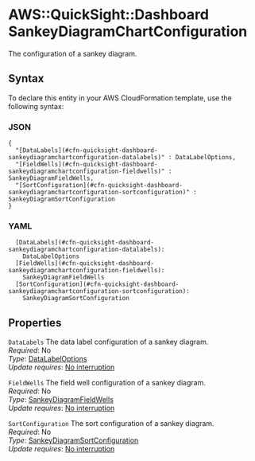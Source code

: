 # AWS::QuickSight::Dashboard SankeyDiagramChartConfiguration<a name="aws-properties-quicksight-dashboard-sankeydiagramchartconfiguration"></a>

The configuration of a sankey diagram\.

## Syntax<a name="aws-properties-quicksight-dashboard-sankeydiagramchartconfiguration-syntax"></a>

To declare this entity in your AWS CloudFormation template, use the following syntax:

### JSON<a name="aws-properties-quicksight-dashboard-sankeydiagramchartconfiguration-syntax.json"></a>

```
{
  "[DataLabels](#cfn-quicksight-dashboard-sankeydiagramchartconfiguration-datalabels)" : DataLabelOptions,
  "[FieldWells](#cfn-quicksight-dashboard-sankeydiagramchartconfiguration-fieldwells)" : SankeyDiagramFieldWells,
  "[SortConfiguration](#cfn-quicksight-dashboard-sankeydiagramchartconfiguration-sortconfiguration)" : SankeyDiagramSortConfiguration
}
```

### YAML<a name="aws-properties-quicksight-dashboard-sankeydiagramchartconfiguration-syntax.yaml"></a>

```
  [DataLabels](#cfn-quicksight-dashboard-sankeydiagramchartconfiguration-datalabels):
    DataLabelOptions
  [FieldWells](#cfn-quicksight-dashboard-sankeydiagramchartconfiguration-fieldwells):
    SankeyDiagramFieldWells
  [SortConfiguration](#cfn-quicksight-dashboard-sankeydiagramchartconfiguration-sortconfiguration):
    SankeyDiagramSortConfiguration
```

## Properties<a name="aws-properties-quicksight-dashboard-sankeydiagramchartconfiguration-properties"></a>

`DataLabels` <a name="cfn-quicksight-dashboard-sankeydiagramchartconfiguration-datalabels"></a>
The data label configuration of a sankey diagram\.  
_Required_: No  
_Type_: [DataLabelOptions](aws-properties-quicksight-dashboard-datalabeloptions.md)  
_Update requires_: [No interruption](https://docs.aws.amazon.com/AWSCloudFormation/latest/UserGuide/using-cfn-updating-stacks-update-behaviors.html#update-no-interrupt)

`FieldWells` <a name="cfn-quicksight-dashboard-sankeydiagramchartconfiguration-fieldwells"></a>
The field well configuration of a sankey diagram\.  
_Required_: No  
_Type_: [SankeyDiagramFieldWells](aws-properties-quicksight-dashboard-sankeydiagramfieldwells.md)  
_Update requires_: [No interruption](https://docs.aws.amazon.com/AWSCloudFormation/latest/UserGuide/using-cfn-updating-stacks-update-behaviors.html#update-no-interrupt)

`SortConfiguration` <a name="cfn-quicksight-dashboard-sankeydiagramchartconfiguration-sortconfiguration"></a>
The sort configuration of a sankey diagram\.  
_Required_: No  
_Type_: [SankeyDiagramSortConfiguration](aws-properties-quicksight-dashboard-sankeydiagramsortconfiguration.md)  
_Update requires_: [No interruption](https://docs.aws.amazon.com/AWSCloudFormation/latest/UserGuide/using-cfn-updating-stacks-update-behaviors.html#update-no-interrupt)
